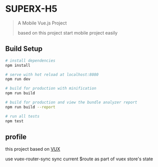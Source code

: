 # SUPERX-H5

> A Mobile Vue.js Project
>
> based on this project start mobile project easily

## Build Setup

``` bash
# install dependencies
npm install

# serve with hot reload at localhost:8080
npm run dev

# build for production with minification
npm run build

# build for production and view the bundle analyzer report
npm run build --report

# run all tests
npm test
```

## profile

this project based on [VUX](https://doc.vux.li/zh-CN/)

use vuex-router-sync sync current $route as part of vuex store's state
